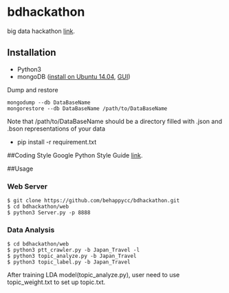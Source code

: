 # bdhackathon
big data hackathon [link](http://www.bdhackathon.org.tw/).

## Installation
* Python3
* mongoDB ([install on Ubuntu 14.04](https://www.liquidweb.com/kb/how-to-install-mongodb-on-ubuntu-14-04/), [GUI](http://edgytech.com/umongo/))

Dump and restore
```
mongodump --db DataBaseName
mongorestore --db DataBaseName /path/to/DataBaseName
```
Note that /path/to/DataBaseName should be a directory filled with .json and .bson representations of your data

* pip install -r requirement.txt

##Coding Style
Google Python Style Guide [link](https://google.github.io/styleguide/pyguide.html).

##Usage
### Web Server
```
$ git clone https://github.com/behappycc/bdhackathon.git
$ cd bdhackathon/web
$ python3 Server.py -p 8888
```

### Data Analysis
```
$ cd bdhackathon/web
$ python3 ptt_crawler.py -b Japan_Travel -l
$ python3 topic_analyze.py -b Japan_Travel
$ python3 topic_label.py -b Japan_Travel 
```
After training LDA model(topic_analyze.py), user need to use topic_weight.txt to set up topic.txt.
